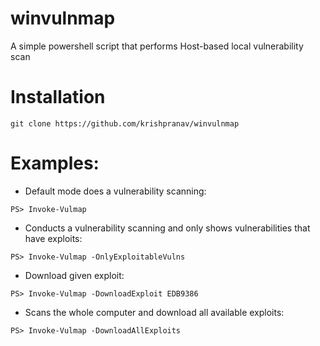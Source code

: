 # winvulnmap
A simple powershell script that performs Host-based local vulnerability scan

# Installation
```
git clone https://github.com/krishpranav/winvulnmap
```

# Examples:

- Default mode does a vulnerability scanning:
```
PS> Invoke-Vulmap
```

- Conducts a vulnerability scanning and only shows vulnerabilities that have exploits:
```
PS> Invoke-Vulmap -OnlyExploitableVulns
```

- Download given exploit:
```
PS> Invoke-Vulmap -DownloadExploit EDB9386
```

- Scans the whole computer and download all available exploits:
```
PS> Invoke-Vulmap -DownloadAllExploits
```
